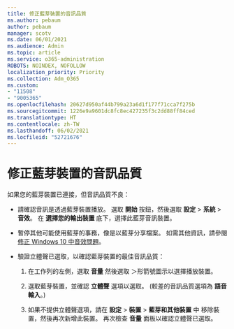 ```yaml
---
title: 修正藍芽裝置的音訊品質
ms.author: pebaum
author: pebaum
manager: scotv
ms.date: 06/01/2021
ms.audience: Admin
ms.topic: article
ms.service: o365-administration
ROBOTS: NOINDEX, NOFOLLOW
localization_priority: Priority
ms.collection: Adm_O365
ms.custom:
- "11508"
- "9005365"
ms.openlocfilehash: 20627d950af44b799a23a6d1f177f71cca7f275b
ms.sourcegitcommit: 1226e9a9601dc8fc8ec427235f3c2dd88ff84ced
ms.translationtype: HT
ms.contentlocale: zh-TW
ms.lasthandoff: 06/02/2021
ms.locfileid: "52721676"
---
```

# <a name="fix-the-audio-quality-of-my-bluetooth-device"></a>修正藍芽裝置的音訊品質

如果您的藍芽裝置已連接，但音訊品質不良：

- 請確認音訊是透過藍芽裝置播放。 選取 **開始** 按鈕，然後選取 **設定** > **系統** > **音效**。 在 **選擇您的輸出裝置** 底下，選擇此藍芽音訊裝置。

- 暫停其他可能使用藍芽的事務，像是以藍芽分享檔案。 如需其他資訊，請參閱 [修正 Windows 10 中音效問題](https://support.microsoft.com/zh-TW/help/4026994)。

- 驗證立體聲已選取，以確認藍芽裝置的最佳音訊品質：
    1. 在工作列的左側，選取 **音量** 然後選取 ＞形箭號圖示以選擇播放裝置。

    1. 選取藍芽裝置，並確認 **立體聲** 選項以選取。 (較差的音訊品質選項為 **語音輸入**。)

    1. 如果不提供立體聲選項，請在 **設定** > **裝置** > **藍芽和其他裝置** 中 移除裝置，然後再次新增此裝置。 再次檢查 **音量** 面板以確認立體聲已選取。

